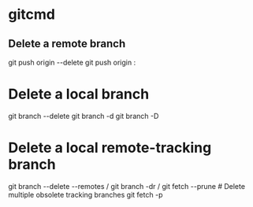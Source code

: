 # gitcmd

## Delete a remote branch
git push origin --delete <branch>
git push origin :<branch> 

# Delete a local branch
git branch --delete <branch>
git branch -d <branch>
git branch -D <branch>

# Delete a local remote-tracking branch

git branch --delete --remotes <remote>/<branch>
git branch -dr <remote>/<branch> 
git fetch <remote> --prune # Delete multiple obsolete tracking branches
git fetch <remote> -p

